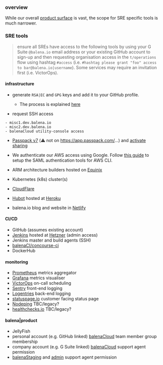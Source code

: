 ### overview
While our overall [product surface](https://docs.google.com/drawings/d/1SBDms6dAYtJvKwbgehbc16GK_tZQ9Kq1ITT5VOh_uIc/view) is vast, the scope for SRE specific tools is much narrower.

### SRE tools
> ensure all SREs have access to the following tools by using your G Suite `@balena.io` email address or your existing GitHub account to sign-up and then requesting organisation access in the `t/operations` flow using hashtag `#access` (i.e. `#hashtag please grant "foo" access to bar@balena.io|username`). Some services may require an invitation first (i.e. VictorOps).

#### infrastructure
* generate `RSA|EC` and `GPG` keys and add it to your GitHub profile.
  * The process is explained [here](https://docs.github.com/en/authentication/connecting-to-github-with-ssh/adding-a-new-ssh-key-to-your-github-account)

* request SSH access
```
- misc1.dev.balena.io
- misc2.dev.balena.io
- balenaCloud utility-console access
```

* [Passpack v7](https://www.passpack.com/online/) (⚠️ not on https://app.passpack.com/...) and [activate sharing](https://github.com/balena-io/balena/wiki/passwords-management)

* We authenticate our AWS access using Google. Follow [this guide](https://docs.google.com/document/d/1OLgOcMDCJcdISe_bv0tvF87HeaLrFmoP7CfGSxYEK8Q/edit#bookmark=id.naso1geqapb7) to setup the SAML authentication tools for AWS CLI.


* ARM architecture builders hosted on [Equinix](https://www.equinix.com/)
* Kubernetes (k8s) cluster(s)
* [CloudFlare](https://dash.cloudflare.com/) 
* [Hubot](https://github.com/balena-io/hubot-as-mainbot) hosted at [Heroku](https://www.heroku.com/)
* balena.io blog and website in [Netlify](https://netlify.com/)


#### CI/CD
* GitHub (assumes existing account)
* [Jenkins](https://jenkins.product-os.io/) hosted at [Hetzner](https://www.hetzner.com/) (admin access)
* Jenkins master and build agents (SSH)
* [balenaCI/concourse-ci](https://ci.balena-dev.com/)
* DockerHub


#### monitoring
* [Prometheus](https://monitor.balena-cloud.com/prometheus/graph) metrics aggregator
* [Grafana](https://monitor.balena-cloud.com/oauth2/sign_in) metrics visualiser
* [VictorOps](https://portal.victorops.com/client/resin-io-) on-call scheduling
* [Sentry](https://sentry.io/organizations/balena/issues/) front-end logging
* [Logentries](https://logentries.com/app/5915e005) back-end logging
* [statuspage.io](https://manage.statuspage.io/pages/5b4dcn321xtp) customer facing status page
* [Nodeping](https://nodeping.com/) TBC/legacy?
* [healthchecks.io](https://healthchecks.io/accounts/login/) TBC/legacy?


#### balena|product
* JellyFish
* personal account (e.g. GitHub linked) [balenaCloud](https://dashboard.balena-cloud.com/apps) team member group membership
* company account (e.g. G Suite linked) [balenaCloud](https://dashboard.balena-cloud.com/apps) support agent permission
* [balenaStaging](https://dashboard.balena-staging.com/apps) and [admin](https://admin.balena-staging.com/) support agent permission